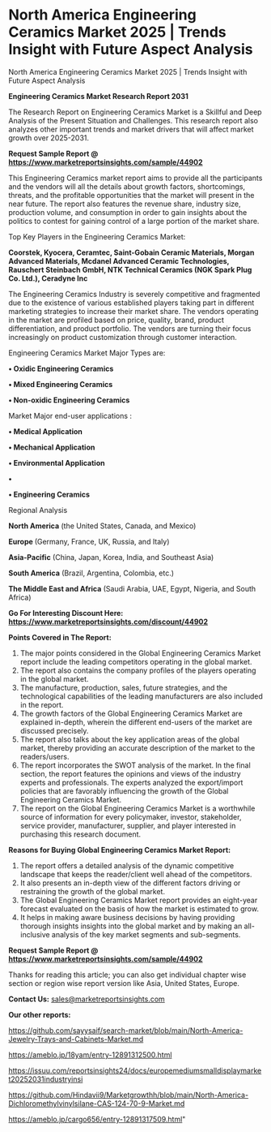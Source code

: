 # North America Engineering Ceramics Market 2025 | Trends Insight with Future Aspect Analysis
North America Engineering Ceramics Market 2025 | Trends Insight with Future Aspect Analysis

<strong>Engineering Ceramics Market Research Report 2031</strong>

The Research Report on Engineering Ceramics Market is a Skillful and Deep Analysis of the Present Situation and Challenges. This research report also analyzes other important trends and market drivers that will affect market growth over 2025-2031.

<strong>Request Sample Report @ <a href=https://www.marketreportsinsights.com/sample/44902>https://www.marketreportsinsights.com/sample/44902</a></strong>

This Engineering Ceramics market report aims to provide all the participants and the vendors will all the details about growth factors, shortcomings, threats, and the profitable opportunities that the market will present in the near future. The report also features the revenue share, industry size, production volume, and consumption in order to gain insights about the politics to contest for gaining control of a large portion of the market share.

Top Key Players in the Engineering Ceramics Market:

<strong>Coorstek, Kyocera, Ceramtec, Saint-Gobain Ceramic Materials, Morgan Advanced Materials, Mcdanel Advanced Ceramic Technologies, Rauschert Steinbach GmbH, NTK Technical Ceramics (NGK Spark Plug Co. Ltd.), Ceradyne Inc</strong>

The Engineering Ceramics Industry is severely competitive and fragmented due to the existence of various established players taking part in different marketing strategies to increase their market share. The vendors operating in the market are profiled based on price, quality, brand, product differentiation, and product portfolio. The vendors are turning their focus increasingly on product customization through customer interaction.

Engineering Ceramics Market Major Types are:

<strong>•  Oxidic Engineering Ceramics

•  Mixed Engineering Ceramics

•  Non-oxidic Engineering Ceramics</strong>

Market Major end-user applications :

<strong>•  Medical Application

•  Mechanical Application

•  Environmental Application

•  

•  Engineering Ceramics</strong>

Regional Analysis

</u><strong><b>North America</b></strong> (the United States, Canada, and Mexico)

<strong><b>Europe </b></strong>(Germany, France, UK, Russia, and Italy)

<strong><b>Asia-Pacific</b></strong> (China, Japan, Korea, India, and Southeast Asia)

<strong><b>South America</b></strong> (Brazil, Argentina, Colombia, etc.)

<strong><b>The Middle East and Africa</b></strong> (Saudi Arabia, UAE, Egypt, Nigeria, and South Africa)

<strong>Go For Interesting Discount Here: <a href=https://www.marketreportsinsights.com/discount/44902>https://www.marketreportsinsights.com/discount/44902</a></strong>

<strong>Points Covered in The Report:</strong>
<ol>
  <li>The major points considered in the Global Engineering Ceramics Market report include the leading competitors operating in the global market.</li>
  <li>The report also contains the company profiles of the players operating in the global market.</li>
  <li>The manufacture, production, sales, future strategies, and the technological capabilities of the leading manufacturers are also included in the report.</li>
  <li>The growth factors of the Global Engineering Ceramics Market are explained in-depth, wherein the different end-users of the market are discussed precisely.</li>
  <li>The report also talks about the key application areas of the global market, thereby providing an accurate description of the market to the readers/users.</li>
  <li>The report incorporates the SWOT analysis of the market. In the final section, the report features the opinions and views of the industry experts and professionals. The experts analyzed the export/import policies that are favorably influencing the growth of the Global Engineering Ceramics Market.</li>
  <li>The report on the Global Engineering Ceramics Market is a worthwhile source of information for every policymaker, investor, stakeholder, service provider, manufacturer, supplier, and player interested in purchasing this research document.</li>
</ol>
<strong>Reasons for Buying Global Engineering Ceramics Market Report:</strong>

<ol>
  <li>The report offers a detailed analysis of the dynamic competitive landscape that keeps the reader/client well ahead of the competitors.</li>
  <li>It also presents an in-depth view of the different factors driving or restraining the growth of the global market.</li>
  <li>The Global Engineering Ceramics Market report provides an eight-year forecast evaluated on the basis of how the market is estimated to grow.</li>
  <li>It helps in making aware business decisions by having providing thorough insights insights into the global market and by making an all-inclusive analysis of the key market segments and sub-segments.</li>
</ol>
<strong>Request Sample Report @ <a href=https://www.marketreportsinsights.com/sample/44902>https://www.marketreportsinsights.com/sample/44902</a></strong>


Thanks for reading this article; you can also get individual chapter wise section or region wise report version like Asia, United States, Europe.

<strong>Contact Us:</strong>
sales@marketreportsinsights.com

<strong>Our other reports:</strong>

<a href=https://github.com/sayysaif/search-market/blob/main/North-America-Jewelry-Trays-and-Cabinets-Market.md>https://github.com/sayysaif/search-market/blob/main/North-America-Jewelry-Trays-and-Cabinets-Market.md</a>

<a href=https://ameblo.jp/18yam/entry-12891312500.html>https://ameblo.jp/18yam/entry-12891312500.html</a>

<a href=https://issuu.com/reportsinsights24/docs/europemediumsmalldisplaymarket20252031industryinsi>https://issuu.com/reportsinsights24/docs/europemediumsmalldisplaymarket20252031industryinsi</a>

<a href=https://github.com/Hindavii9/Marketgrowthh/blob/main/North-America-Dichloromethylvinylsilane-CAS-124-70-9-Market.md>https://github.com/Hindavii9/Marketgrowthh/blob/main/North-America-Dichloromethylvinylsilane-CAS-124-70-9-Market.md</a>

<a href=https://ameblo.jp/cargo656/entry-12891317509.html>https://ameblo.jp/cargo656/entry-12891317509.html</a>"
